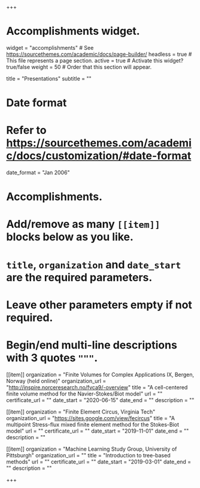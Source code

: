 +++
# Accomplishments widget.
widget = "accomplishments"  # See https://sourcethemes.com/academic/docs/page-builder/
headless = true  # This file represents a page section.
active = true  # Activate this widget? true/false
weight = 50  # Order that this section will appear.

title = "Presentations"
subtitle = ""

# Date format
#   Refer to https://sourcethemes.com/academic/docs/customization/#date-format
date_format = "Jan 2006"

# Accomplishments.
#   Add/remove as many `[[item]]` blocks below as you like.
#   `title`, `organization` and `date_start` are the required parameters.
#   Leave other parameters empty if not required.
#   Begin/end multi-line descriptions with 3 quotes `"""`.

[[item]]
  organization = "Finite Volumes for Complex Applications IX, Bergen, Norway (held online)"
  organization_url = "http://inspire.norceresearch.no/fvca9/-overview"
  title = "A cell-centered finite volume method for the Navier-Stokes/Biot model"
  url = ""
  certificate_url = ""
  date_start = "2020-06-15"
  date_end = ""
  description = ""

[[item]]
  organization = "Finite Element Circus, Virginia Tech"
  organization_url = "https://sites.google.com/view/fecircus"
  title = "A multipoint Stress-flux mixed finite element method for the Stokes-Biot model"
  url = ""
  certificate_url = ""
  date_start = "2019-11-01"
  date_end = ""
  description = ""

[[item]]
  organization = "Machine Learning Study Group, University of Pittsburgh"
  organization_url = ""
  title = "Introduction to tree-based methods"
  url = ""
  certificate_url = ""
  date_start = "2019-03-01"
  date_end = ""
  description = ""


+++
